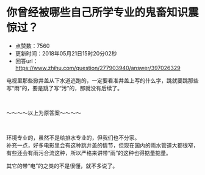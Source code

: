 # 你曾经被哪些自己所学专业的鬼畜知识震惊过？
- 点赞数：7560
- 更新时间：2018年05月21日15时20分02秒
- 回答url：https://www.zhihu.com/question/277903940/answer/397026329
<body>
 <p data-pid="Beuqxi0b">电视里那些掀井盖从下水道逃跑的，一定要看准井盖上写的什么字，跳就要跳那些写“雨”的，要是跳了写“污”的，那就没有后续了。</p>
 <p class="ztext-empty-paragraph"><br></p>
 <p data-pid="PcZHEOef">～～～～以上为原答案～～～～</p>
 <p class="ztext-empty-paragraph"><br></p>
 <p data-pid="UYKEdfPt">环境专业的，虽然不是给排水专业的，但我们也不分家。<br>
   补充一点，好多电影里会有这种跳井盖的情节，但现在国内的雨水管道大都很窄，有些还会有雨污合流这种，所以严格来讲带“雨”的这种也得掂量掂量。</p>
 <p data-pid="4zenmDo3">其它的带“电”的之类的不是很懂，就不多说了。</p>
</body>